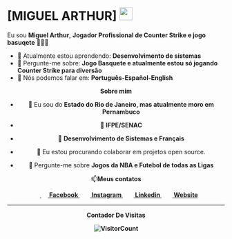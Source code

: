 # [MIGUEL ARTHUR] <img src="https://github.com/TheDudeThatCode/TheDudeThatCode/blob/master/Assets/Mario_Hello_Big.gif" width="30px">

Eu sou <strong>Miguel Arthur</strong>, <strong>Jogador Profissional de Counter Strike e jogo basuqete</strong> 👨🏻‍💻 

- 🚀 Atualmente estou aprendendo: <strong>Desenvolvimento de sistemas</strong> 
- 💬 Pergunte-me sobre: <strong>Jogo Basquete e atualmente estou só jogando Counter Strike para diversão</strong>
- 📣 Nós podemos falar em: <strong>Português-Español-English</strong>

<div align="center">


<p align="center"><b>Sobre mim</b></p>

<p align="left">
  
- 👦 Eu sou do <strong>Estado do Rio de Janeiro, mas atualmente moro em Pernambuco</strong>

- 🔭 <strong>IFPE/SENAC</strong>

- 🌱 <strong>Desenvolvimento de Sistemas e Français</strong>

- 👯 Eu estou procurando colaborar em projetos open source.

- 💬 Pergunte-me sobre <strong>Jogos da NBA e Futebol de todas as Ligas</strong>
</p>
<p align="center">📫<b>Meus contatos</br></p>

<p align="center">
&nbsp;&nbsp;&nbsp;&nbsp;<a href = "(https://www.facebook.com/profile.php?id=100044270736226&mibextid=ZbWKwL)" target="_blank"> <img align="center" src = "https://cdn1.iconfinder.com/data/icons/logotypes/32/square-facebook-256.png" height= 15px width = 15px> Facebook </a>&nbsp;&nbsp;
<a href = "https://www.instagram.com/SEU_INSTA_AQUI" target="_blank"><img align="center" src="https://image.flaticon.com/icons/svg/174/174855.svg" height= 15px width = 15px> Instagram </a>&nbsp;&nbsp;
<a href = "https://www.linkedin.com/in/SEU_LINKEDIN_AQUI-4b872715a/" target="_blank"><img align="center" src = "https://image.flaticon.com/icons/svg/174/174857.svg" height= 15px width = 15px> Linkedin </a>&nbsp;&nbsp;
<a href = "SEU_SITE_PESSOAL_AQUI" target="_blank"><img align="center" src = "https://image.flaticon.com/icons/svg/841/841364.svg" height= 15px width = 15px> Website </a>
</p>

*************
**Contador De Visitas**

![VisitorCount](https://profile-counter.glitch.me/{Duduxs}/count.svg)
